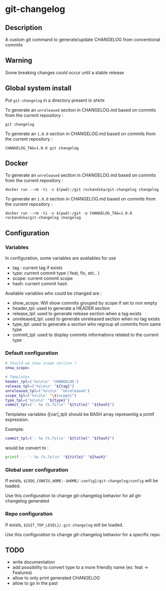 # git-changelog

## Description

A custom git command to generate/update CHANGELOG from conventional commits

## Warning

Some breaking changes could occur until a stable release

## Global system install

Put `git-changelog` in a directory present in `$PATH`

To generate an `unreleased` section in CHANGELOG.md based on commits from the current repository :

```
git changelog
```

To generate an `1.0.0` section in CHANGELOG.md based on commits from the current repository :

```
CHANGELOG_TAG=1.0.0 git changelog
```

## Docker

To generate an `unreleased` section in CHANGELOG.md based on commits from the current repository :

```
docker run --rm -ti -v $(pwd):/git rockandska/git-changelog changelog
```

To generate an `1.0.0` section in CHANGELOG.md based on commits from the current repository :

```
docker run --rm -ti -v $(pwd):/git -e CHANGELOG_TAG=1.0.0 rockandska/git-changelog changelog
```

## Configuration

### Variables

In configuration, some variables are availables for use

- tag : current tag if exists
- type: current commit type ( feat, fix, etc.. )
- scope: current commit scope
- hash: current commit hash

Available variables who could be changed are :

- show_scope: Will show commits grouped by scope if set to non empty
- header_tpl: used to generate a HEADER section
- release_tpl: used to generate release section when a tag exists
- unreleased_tpl: used to generate unreleased section when no tag exists
- type_tpl: used to generate a section who regroup all commits from same type
- commit_tpl: used to display commits informations related to the current type

### Default configuration

```bash
# Should we show scope section ?
show_scope=

# Templates
header_tpl=('%s\n\n' 'CHANGELOG')
release_tpl=('%s\n\n' "${tag}")
unreleased_tpl=('%s\n\n' 'Unreleased')
scope_tpl=('%s\n\n' "\${scope}")
type_tpl=('%s\n\n' "${type}")
commit_tpl=('- %s (%.7s)\n' "${title}" "${hash}")
```

Templates variables ([var]_tpl) should be BASH array representig a printf expression.

Example:

```bash
commit_tpl=('- %s (%.7s)\n' "${title}" "${hash}")
```

would be convert to :

```bash
printf -- '- %s (%.7s)\n' "${title}" "${hash}"
```

### Global user configuration

If exists, `${XDG_CONFIG_HOME:-$HOME/.config}/git-changelog/config` will be
loaded.

Use this configuration to change git-changelog behavior for all git-changelog generated

### Repo configuration

If exists, `${GIT_TOP_LEVEL}/.git-changelog` will be loaded.

Use this configuration to change git-changelog behavior for a specific repo.

## TODO

- write documentation
- add possibility to convert type to a more friendly name (ex: feat -> Features)
- allow to only print generated CHANGELOG
- allow to go in the past

